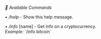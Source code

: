 *🤖 Available Commands*

• */help* - Show this help message.

• */info* [name] - Get info on a cryptocurrency.  
  _Example:_ \`/info bitcoin\`